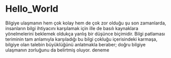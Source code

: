 # Hello_World
Bilgiye ulaşmanın hem çok kolay hem de çok zor olduğu şu son zamanlarda, insanların bilgi ihtiyacını karşılamak için ille de basılı kaynaklara yönelmelerini beklemek oldukça yanlış bir düşünce biçimidir. Bilgi patlaması teriminin tam anlamıyla karşıladığı bu bilgi çokluğu içerisindeki karmaşa, bilgiye olan talebin büyüklüğünü anlatmakla beraber; doğru bilgiye ulaşmanın zorluğunu da belirtmiş oluyor.
deneme
